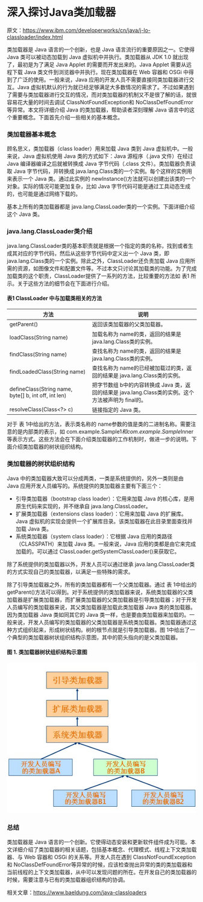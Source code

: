 # 深入探讨Java类加载器
     
      
      
原文：https://www.ibm.com/developerworks/cn/java/j-lo-classloader/index.html

类加载器是 Java 语言的一个创新，也是 Java 语言流行的重要原因之一。它使得 Java 类可以被动态加载到 Java 虚拟机中并执行。类加载器从 JDK 1.0 就出现了，最初是为了满足 Java Applet 的需要而开发出来的。Java Applet 需要从远程下载 Java 类文件到浏览器中并执行。现在类加载器在 Web 容器和 OSGi 中得到了广泛的使用。一般来说，Java 应用的开发人员不需要直接同类加载器进行交互。Java 虚拟机默认的行为就已经足够满足大多数情况的需求了。不过如果遇到了需要与类加载器进行交互的情况，而对类加载器的机制又不是很了解的话，就很容易花大量的时间去调试 ClassNotFoundException和 NoClassDefFoundError等异常。本文将详细介绍 Java 的类加载器，帮助读者深刻理解 Java 语言中的这个重要概念。下面首先介绍一些相关的基本概念。

### 类加载器基本概念
顾名思义，类加载器（class loader）用来加载 Java 类到 Java 虚拟机中。一般来说，Java 虚拟机使用 Java 类的方式如下：Java 源程序（.java 文件）在经过 Java 编译器编译之后就被转换成 Java 字节代码（.class 文件）。类加载器负责读取 Java 字节代码，并转换成 java.lang.Class类的一个实例。每个这样的实例用来表示一个 Java 类。通过此实例的 newInstance()方法就可以创建出该类的一个对象。实际的情况可能更加复杂，比如 Java 字节代码可能是通过工具动态生成的，也可能是通过网络下载的。

基本上所有的类加载器都是 java.lang.ClassLoader类的一个实例。下面详细介绍这个 Java 类。

### java.lang.ClassLoader类介绍
java.lang.ClassLoader类的基本职责就是根据一个指定的类的名称，找到或者生成其对应的字节代码，然后从这些字节代码中定义出一个 Java 类，即 java.lang.Class类的一个实例。除此之外，ClassLoader还负责加载 Java 应用所需的资源，如图像文件和配置文件等。不过本文只讨论其加载类的功能。为了完成加载类的这个职责，ClassLoader提供了一系列的方法，比较重要的方法如 表1 所示。关于这些方法的细节会在下面进行介绍。

#### 表1 ClassLoader 中与加载类相关的方法

| 方法 | 说明 |
| ------ | ------ |
|getParent()|返回该类加载器的父类加载器。|
|loadClass(String name)|加载名称为 name的类，返回的结果是 java.lang.Class类的实例。|
|findClass(String name)|查找名称为 name的类，返回的结果是 java.lang.Class类的实例。|
|findLoadedClass(String name)|查找名称为 name的已经被加载过的类，返回的结果是 java.lang.Class类的实例。|
|defineClass(String name, byte[] b, int off, int len)|把字节数组 b中的内容转换成 Java 类，返回的结果是 java.lang.Class类的实例。这个方法被声明为 final的。|
|resolveClass(Class<?> c)|链接指定的 Java 类。|

对于 表 1中给出的方法，表示类名称的 name参数的值是类的二进制名称。需要注意的是内部类的表示，如 com.example.Sample$1和 com.example.Sample$Inner等表示方式。这些方法会在下面介绍类加载器的工作机制时，做进一步的说明。下面介绍类加载器的树状组织结构。

### 类加载器的树状组织结构
Java 中的类加载器大致可以分成两类，一类是系统提供的，另外一类则是由 Java 应用开发人员编写的。系统提供的类加载器主要有下面三个：
- 引导类加载器（bootstrap class loader）：它用来加载 Java 的核心库，是用原生代码来实现的，并不继承自 java.lang.ClassLoader。
- 扩展类加载器（extensions class loader）：它用来加载 Java 的扩展库。Java 虚拟机的实现会提供一个扩展库目录。该类加载器在此目录里面查找并加载 Java 类。
- 系统类加载器（system class loader）：它根据 Java 应用的类路径（CLASSPATH）来加载 Java 类。一般来说，Java 应用的类都是由它来完成加载的。可以通过 ClassLoader.getSystemClassLoader()来获取它。

除了系统提供的类加载器以外，开发人员可以通过继承 java.lang.ClassLoader类的方式实现自己的类加载器，以满足一些特殊的需求。

除了引导类加载器之外，所有的类加载器都有一个父类加载器。通过 表 1中给出的 getParent()方法可以得到。对于系统提供的类加载器来说，系统类加载器的父类加载器是扩展类加载器，而扩展类加载器的父类加载器是引导类加载器；对于开发人员编写的类加载器来说，其父类加载器是加载此类加载器 Java 类的类加载器。因为类加载器 Java 类如同其它的 Java 类一样，也是要由类加载器来加载的。一般来说，开发人员编写的类加载器的父类加载器是系统类加载器。类加载器通过这种方式组织起来，形成树状结构。树的根节点就是引导类加载器。图 1中给出了一个典型的类加载器树状组织结构示意图，其中的箭头指向的是父类加载器。

#### 图 1. 类加载器树状组织结构示意图
![类加载器树状组织结构示意图](/assets/images/image001.jpg)

### 总结
类加载器是 Java 语言的一个创新。它使得动态安装和更新软件组件成为可能。本文详细介绍了类加载器的相关话题，包括基本概念、代理模式、线程上下文类加载器、与 Web 容器和 OSGi 的关系等。开发人员在遇到 ClassNotFoundException和 NoClassDefFoundError等异常的时候，应该检查抛出异常的类的类加载器和当前线程的上下文类加载器，从中可以发现问题的所在。在开发自己的类加载器的时候，需要注意与已有的类加载器组织结构的协调。

相关文章：https://www.baeldung.com/java-classloaders

